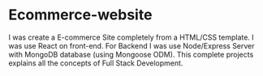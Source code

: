# Ecommerce-website
 I was create a E-commerce Site completely from a HTML/CSS template. I was use React on front-end. For Backend I was use Node/Express Server with MongoDB database (using Mongoose ODM). This complete projects explains all the concepts of Full Stack Development.
